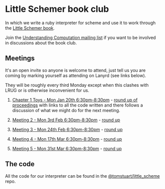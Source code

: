 # Little Schemer book club

In which we write a ruby interpreter for scheme and use it to work
through the [Little Schemer
book](http://www.ccs.neu.edu/home/matthias/BTLS/).

Join the [Understanding Computation mailing
list](https://groups.google.com/forum/#!forum/computationbook) if you want to
be involved in discussions about the book club.

## Meetings

It's an open invite so anyone is welcome to attend, just tell us you are coming
by marking yourself as attending on Lanyrd (see links below).

They will be roughly every third Monday except when this clashes with LRUG or is
otherwise inconvenient for us.

1. [Chapter 1 Toys - Mon Jan 20th
6:30pm-8:30pm](http://lanyrd.com/ctxgk) - [round up of proceedings](https://groups.google.com/forum/#!topic/computationbook/iGpSysf3IE0) with links to all the code written and there follows a discussion of what we might do for the next meeting.

2. [Meeting 2 - Mon 3rd Feb 6:30pm-8:30pm](http://lanyrd.com/cwzrq) -
[round
up](https://groups.google.com/forum/#!topic/computationbook/1kPa2c5Eyn4)

3. [Meeting 3 - Mon 24th Feb 6:30pm-8:30pm](http://lanyrd.com/cxhkd) -
[round
up](https://groups.google.com/forum/#!topic/computationbook/ortjT-KcO4A)

4. [Meeting 4 - Mon 17th Mar 6:30pm-8:30pm](http://lanyrd.com/cxpyd) -
[round
up](https://groups.google.com/forum/#!topic/computationbook/mmP9TvQJsmQ)

5. [Meeting 5 - Mon 31st Mar 6:30pm-8:30pm](http://lanyrd.com/cydcw) - [round up](https://groups.google.com/d/msg/computationbook/bEIm3WmVxxE/3gYDkuRUM60J)

## The code

All the code for our interpreter can be found
in the
[@tomstuart/little_scheme](https://github.com/tomstuart/little_scheme) repo.
